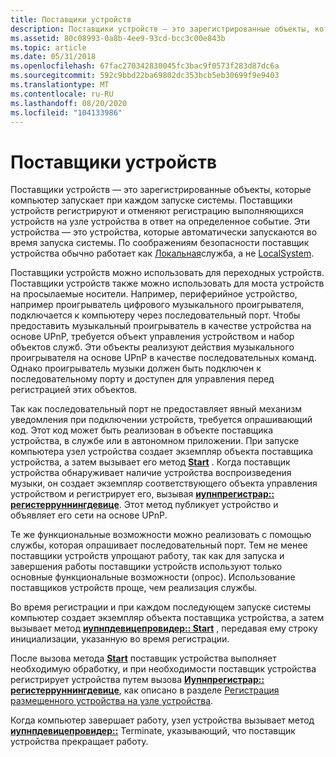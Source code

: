 ```yaml
---
title: Поставщики устройств
description: Поставщики устройств — это зарегистрированные объекты, которые компьютер запускает при каждом запуске системы.
ms.assetid: 80c08993-0a8b-4ee9-93cd-bcc3c00e843b
ms.topic: article
ms.date: 05/31/2018
ms.openlocfilehash: 67fac270342830045fc3bac9f0573f283d87dc6a
ms.sourcegitcommit: 592c9bbd22ba69802dc353bcb5eb30699f9e9403
ms.translationtype: MT
ms.contentlocale: ru-RU
ms.lasthandoff: 08/20/2020
ms.locfileid: "104133986"
---
```

# <a name="device-providers"></a>Поставщики устройств

Поставщики устройств — это зарегистрированные объекты, которые компьютер запускает при каждом запуске системы. Поставщики устройств регистрируют и отменяют регистрацию выполняющихся устройств на узле устройства в ответ на определенное событие. Эти устройства — это устройства, которые автоматически запускаются во время запуска системы. По соображениям безопасности поставщик устройства обычно работает как [Локальная](/windows/desktop/Services/localservice-account)служба, а не [LocalSystem](/windows/desktop/Services/localsystem-account).

Поставщики устройств можно использовать для переходных устройств. Поставщики устройств также можно использовать для моста устройств на просылаемые носители. Например, периферийное устройство, например проигрыватель цифрового музыкального проигрывателя, подключается к компьютеру через последовательный порт. Чтобы предоставить музыкальный проигрыватель в качестве устройства на основе UPnP, требуется объект управления устройством и набор объектов служб. Эти объекты реализуют действия музыкального проигрывателя на основе UPnP в качестве последовательных команд. Однако проигрыватель музыки должен быть подключен к последовательному порту и доступен для управления перед регистрацией этих объектов.

Так как последовательный порт не предоставляет явный механизм уведомления при подключении устройств, требуется опрашивающий код. Этот код может быть реализован в объекте поставщика устройства, в службе или в автономном приложении. При запуске компьютера узел устройства создает экземпляр объекта поставщика устройства, а затем вызывает его метод [**Start**](/windows/desktop/api/Upnphost/nf-upnphost-iupnpdeviceprovider-start) . Когда поставщик устройства обнаруживает наличие устройства воспроизведения музыки, он создает экземпляр соответствующего объекта управления устройством и регистрирует его, вызывая [**иупнпрегистрар:: регистерруннингдевице**](/windows/desktop/api/Upnphost/nf-upnphost-iupnpregistrar-registerrunningdevice). Этот метод публикует устройство и объявляет его сети на основе UPnP.

Те же функциональные возможности можно реализовать с помощью службы, которая опрашивает последовательный порт. Тем не менее поставщики устройств упрощают работу, так как для запуска и завершения работы поставщики устройств используют только основные функциональные возможности (опрос). Использование поставщиков устройств проще, чем реализация службы.

Во время регистрации и при каждом последующем запуске системы компьютер создает экземпляр объекта поставщика устройства, а затем вызывает метод [**иупнпдевицепровидер:: Start**](/windows/desktop/api/Upnphost/nf-upnphost-iupnpdeviceprovider-start) , передавая ему строку инициализации, указанную во время регистрации.

После вызова метода [**Start**](/windows/desktop/api/Upnphost/nf-upnphost-iupnpdeviceprovider-start) поставщик устройства выполняет необходимую обработку, и при необходимости поставщик устройства регистрирует устройства путем вызова [**Иупнпрегистрар:: регистерруннингдевице**](/windows/desktop/api/Upnphost/nf-upnphost-iupnpregistrar-registerrunningdevice), как описано в разделе [Регистрация размещенного устройства на узле устройства](registering-a-hosted-device-with-the-device-host.md).

Когда компьютер завершает работу, узел устройства вызывает метод [**иупнпдевицепровидер::**](/windows/desktop/api/Upnphost/nf-upnphost-iupnpdeviceprovider-stop) Terminate, указывающий, что поставщик устройства прекращает работу.

 

 